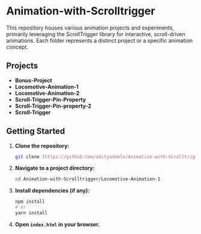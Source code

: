 # Animation-with-Scrolltrigger

This repository houses various animation projects and experiments, primarily leveraging the ScrollTrigger library for interactive, scroll-driven animations. Each folder represents a distinct project or a specific animation concept.

## Projects

* **Bonus-Project**
* **Locomotive-Animation-1**
* **Locomotive-Animation-2**
* **Scroll-Trigger-Pin-Property**
* **Scroll-Trigger-Pin-property-2**
* **Scroll-Trigger**

## Getting Started

1.  **Clone the repository:**
    ```bash
    git clone [https://github.com/adityadomle/Animation-with-Scrolltrigger.git](https://github.com/adityadomle/Animation-with-Scrolltrigger.git)
    ```
2.  **Navigate to a project directory:**
    ```bash
    cd Animation-with-Scrolltrigger/Locomotive-Animation-1
    ```
3.  **Install dependencies (if any):**
    ```bash
    npm install
    # or
    yarn install
    ```
4.  **Open `index.html` in your browser.**

